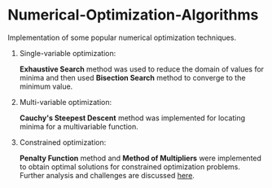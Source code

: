 # Numerical-Optimization-Algorithms
Implementation of some popular numerical optimization techniques.

1) Single-variable optimization:

   **Exhaustive Search** method was used to reduce the domain of values for minima and then used **Bisection Search** method to converge to the minimum value.

2) Multi-variable optimization:

   **Cauchy's Steepest Descent** method was implemented for locating minima for a multivariable function.

3) Constrained optimization:

   **Penalty Function** method and **Method of Multipliers** were implemented to obtain optimal solutions for constrained optimization problems. Further analysis and        challenges are discussed [here](https://github.com/anupamkhandelwal/Numerical-Optimization-Algorithms/blob/main/Constrained%20Optimization/Paper.pdf).

